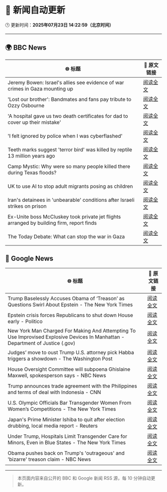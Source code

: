 # 🧠 新闻自动更新

🕒 更新时间：**2025年07月23日 14:22:59（北京时间）**

---

## 🌍 BBC News

| 🌐 标题 | 🔗 原文链接 |
|--------|-------------|
| Jeremy Bowen: Israel's allies see evidence of war crimes in Gaza mounting up | [阅读全文](https://www.bbc.com/news/articles/cp863mln0pmo) |
| 'Lost our brother': Bandmates and fans pay tribute to Ozzy Osbourne | [阅读全文](https://www.bbc.com/news/articles/c17w4wn71z9o) |
| 'A hospital gave us two death certificates for dad to cover up their mistake' | [阅读全文](https://www.bbc.com/news/articles/c78np7l9djlo) |
| 'I felt ignored by police when I was cyberflashed' | [阅读全文](https://www.bbc.com/news/articles/cn41p1rzxllo) |
| Teeth marks suggest 'terror bird' was killed by reptile 13 million years ago | [阅读全文](https://www.bbc.com/news/articles/cvg8d2j195yo) |
| Camp Mystic: Why were so many people killed there during Texas floods? | [阅读全文](https://www.bbc.com/news/videos/clyxk9wpw3eo) |
| UK to use AI to stop adult migrants posing as children | [阅读全文](https://www.bbc.com/news/articles/cglzrklp8jyo) |
| Iran's detainees in 'unbearable' conditions after Israeli strikes on prison | [阅读全文](https://www.bbc.com/news/articles/c1jw3j7wydyo) |
| Ex-Unite boss McCluskey took private jet flights arranged by building firm, report finds | [阅读全文](https://www.bbc.com/news/articles/cp3kgg55410o) |
| The Today Debate: What can stop the war in Gaza | [阅读全文](https://www.bbc.com/news/videos/cj0m5285d43o) |

## 📰 Google News

| 🌐 标题 | 🔗 原文链接 |
|--------|-------------|
| Trump Baselessly Accuses Obama of ‘Treason’ as Questions Swirl About Epstein - The New York Times | [阅读全文](https://news.google.com/rss/articles/CBMikAFBVV95cUxQX1NGdE9LWHZnTzB3bXh5U3ROM1pHVDNjTEkxUDNvN2M2OUJ4TXVCMjFnNkRWV3VjZi1UNkYwb0stQ3FBNXRMQW1wQTh3REp1czJQbW0xVDZqTkJPc0hfOGxZcW4xRnRtQnAteWYxZk5IR0RRTjQyOGxVV2ZWU3ZVWXhpbVU0ckpXQk5vMzFiMkw?oc=5) |
| Epstein crisis forces Republicans to shut down House early - Politico | [阅读全文](https://news.google.com/rss/articles/CBMiowFBVV95cUxQbGdIVk9zRkp0anRPaDJxR0hqU01lLTNDdUh1MkNRbVNobDRPMEhfTXNzcVAxZjhMVUdWbU1GT3NyYU5VbW4zRXVoRE1vZ1lYVG83TTBrUUhjRzFOTl9PNWg5djk4dFota0xLRnlZdVdNYldicnVpRENjN0ZqOGdhNTQ3eHAxRVdHNjRMYmdIS0RWc1RxY0dzZDhvT18wMFZmc2x3?oc=5) |
| New York Man Charged For Making And Attempting To Use Improvised Explosive Devices In Manhattan - Department of Justice (.gov) | [阅读全文](https://news.google.com/rss/articles/CBMivwFBVV95cUxNRkhPVG8tLUZxXzVfNnlsRWF3c28zZ0FIY1lUQnFMWFhGT0xQZ0ZURmRVN3oxd1ctVkU3a2ZIZFV4Q3ZqNndMVi15UVBORi05R3pxeU1hM01VY0hUVXFoUWF3dW01R2s3YXRsUUdESm9QY3ZvQVdwcVZ0RlFtQWx6VmtKc180U3hDMkFYcU5KcnZFbzU0NEN2cG5LVWNCcUE4UGd1UFJkX0dsTnZ5bDJlRzM0TEJxendaVjFDT2FhQQ?oc=5) |
| Judges’ move to oust Trump U.S. attorney pick Habba triggers a showdown - The Washington Post | [阅读全文](https://news.google.com/rss/articles/CBMiogFBVV95cUxNcXlNbHhpeUd4Z3lzVjJfTTZZWDRXdmNReHFoWDBJaEQ5TEVyZ2p3Yi1CMFJxN1Z1QTdMYjRCTzZhX0lzZFRCT3JjbWhFbEh5ZWFNWTBLMFkyQUJSRnNSemh5bDZ0UkJjOVRTajA4RzZaOS1VRlJBaDRqMVB2cWR4b2JOM1VJdkpEWDJYMHN4TkhPZFhDU2tGRC1VYmduRG16WWc?oc=5) |
| House Oversight Committee will subpoena Ghislaine Maxwell, spokesperson says - NBC News | [阅读全文](https://news.google.com/rss/articles/CBMiwAFBVV95cUxORTQwTmZTcmFLWHI1ZDlZZ0Q1T3hsTWRLWmV2U2xLUGRDYzhDR2JwUWNkbGRvVGVLZ2lVUU9CZzhoZE54R3hwWm1nUTBHYjhRMWMtSVpLckM3WnhwTnhYeUlnRFJFQlpiTVphTnE4bEg4b05QM0ktSHBXQk1tRVhVcWlvaE5fV2M5WGdUeGlSeVlXLTJYWGN5ZW8tbERDd0ZyVnhhVHNfS05uWHNqdzdIMmVyZ0xZenAtaWxMT3pHZFLSAVZBVV95cUxQLVRyaWpjd0FfRzlzRzRjYXlpOENFNlFzemtubjZTQkl0ZENqSktkQ0VKNloxRVJVS210dkhvT3ByS3FGMVFodFlQOHZwbVRzc0ZFNXJjdw?oc=5) |
| Trump announces trade agreement with the Philippines and terms of deal with Indonesia - CNN | [阅读全文](https://news.google.com/rss/articles/CBMid0FVX3lxTE5EelA2MXY4UFBvRU5tOE1JaXNkNGs1WDNXZk5ES29FX2gxYkFPSU1SSEZkU05icHRPV3BVT2VIbmN4alNTa0dtNjZmRTJWaWtZOTgwdldnT1hvVFl5akF3SG4xWmF0T1IxaWtPbGM0aGRrQTNZcXp30gF8QVVfeXFMUEZ1ZUZDM1BIeUg3TzdzN1BUX3ZzTlB4eFhiNnRMMzlINUlvZF93ZnJxNFZqRzFhRmVRemN2YjQ4bG1OUFhReVdxTnBqMU9ZNXBZaFpQMktkQ2VUX2xmcjd1OTBtSS1ncUwtTnJRR2JreC04TGQ4dnNWc3M0aQ?oc=5) |
| U.S. Olympic Officials Bar Transgender Women From Women’s Competitions - The New York Times | [阅读全文](https://news.google.com/rss/articles/CBMimgFBVV95cUxPdldSSmpJdDBBcnBobFFRbkNkX01IaklMM0pQdWJTWE9qT0JuQ2ItdVVELVpzUlM1X1FXbHFsRDVpQy1QaXB1dlYxQlVqbWhJSFJzZTRiU25uU0ZLZmRxNndLY2VuQlhpZnBtZnFGM3lILTRFZ3dNYWIxdE4xMDNrWktCNTd2emlSR29ld2pSbWgxUXdla0xWTlpn?oc=5) |
| Japan's Prime Minister Ishiba to quit after election drubbing, local media report - Reuters | [阅读全文](https://news.google.com/rss/articles/CBMiugFBVV95cUxOYWNPcUlxV3UtcVJmS3Fyay1wS2l2YzMwUVdZNm1GUVlzMXEyb1Q2Umo1Y3dpQUE0ay02MjJvRWY2ODROVm8yQl9Jc1oxbnBld0JDLVg3NTFrZUJHZTJfN25jUUMyM1pwZjh0RzVlQWNydUVWMVEtYW1obWJQb2d3dmhCaG1Rc2NOZUxBRXJQYWs5M1VMS1FzLWVidzRCbHg3dUVSdVdzLV96YVQwLXh1R1FzNDNOSVhHVXc?oc=5) |
| Under Trump, Hospitals Limit Transgender Care for Minors, Even in Blue States - The New York Times | [阅读全文](https://news.google.com/rss/articles/CBMilwFBVV95cUxQd0dhSDdlV1p1bG9pbGItalQzSl91ZEgtU3dvSThJQlpBMG9RT1g2NTQ5RVZpNnk2TTZHMEN5SmdyRV9ETFcyTFZqYjN0SWUwempMcW05eHY4T0lVZTExdmNrWmk1ekVFXzNaNG1RTExMdmxWOG93ektXTS1ERE55WWl1aTNrR0FzX2V4U2VfTzc2eUpKOTVr?oc=5) |
| Obama pushes back on Trump's 'outrageous' and 'bizarre' treason claim - NBC News | [阅读全文](https://news.google.com/rss/articles/CBMitAFBVV95cUxOS2U1MWhXaXpaUkJabzJ2NUt2dHVvWU5GX1UxbWN3bDRSTk1nVGpBLXBzVGphd2t4V0tZdU9WaTFnLTFJOENYVTBKd1MxVTVLQVVONW5qTXA3aHJQaVdxMEVwdXhmWWhmTjVoWFBueTctYk9OT1NRbk82QnJsSFV6U3B3NmtuNmNnQk5hYnEySWNKS3NKUXBWaEpMY0UyUWNubVhXX2FrRk1YMGlqbkhhMFExLXLSAVZBVV95cUxOeE5pMGxWMHNEam9uY0RVcTJ0T3NaamlDRVNnTmU0YkFWRnFDT3U5QS1kZ2hSMS1PUVVmdGVXUjA2TE1iZmdjOWQxeDBMOG5LT3R4Mk9yQQ?oc=5) |

---
> 本页面内容来自公开的 BBC 和 Google 新闻 RSS 源，每 10 分钟自动更新。